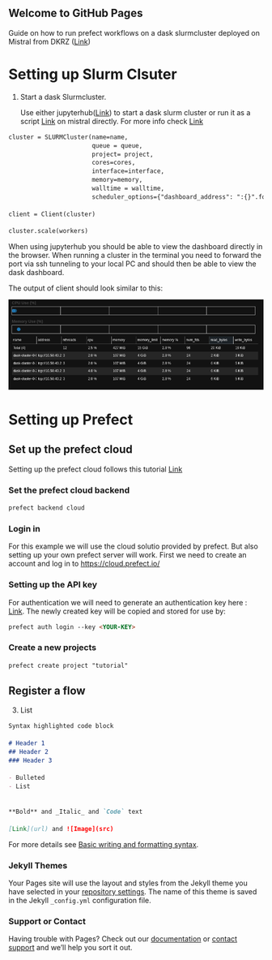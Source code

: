 ## Welcome to GitHub Pages
Guide on how to run prefect workflows on a dask slurmcluster deployed on Mistral from DKRZ ([Link](https://docs.dkrz.de/doc/mistral/index.html)) 



# Setting up Slurm Clsuter

1. Start a dask Slurmcluster.

    Use either jupyterhub([Link](https://jupyterhub.dkrz.de/)) to start a dask slurm cluster or run it as a script [Link](./src/start_dask_slurmcluster.py) on mistral directly. For more info check [Link](https://docs.dkrz.de/blog/2020/dask_jobqueue.html)
```markdown
cluster = SLURMCluster(name=name,
                       queue = queue,
                       project= project,
                       cores=cores, 
                       interface=interface,
                       memory=memory,
                       walltime = walltime,
                       scheduler_options={"dashboard_address": ":{}".format(str(port))})

client = Client(cluster)

cluster.scale(workers)
```
When using jupyterhub you should be able to view the dashboard directly in the browser. When running a cluster in the terminal you need to forward the port via ssh tunneling to your local PC and should then be able to view the dask dashboard.

The output of client should look similar to this:

![Image](./docs/assets/images/dask_scheduler.png)

# Setting up Prefect
## Set up the prefect cloud
Setting up the prefect cloud follows this tutorial [Link](https://docs.prefect.io/orchestration/getting-started/set-up.html#set-the-prefect-cloud-backend)
### Set the prefect cloud backend
```markdown
prefect backend cloud
```
### Login in
For this example we will use the cloud solutio provided by prefect. But also setting up your own prefect server will work. First we need to create an account and log in to
https://cloud.prefect.io/
### Setting up the API key
For authentication we will need to generate an authentication key here : [Link](https://cloud.prefect.io/user/keys). The newly created key will be copied and stored for use by:
```markdown
prefect auth login --key <YOUR-KEY>
```
### Create a new projects
```markdown
prefect create project "tutorial"
```
## Register a flow

3. List

```markdown
Syntax highlighted code block

# Header 1
## Header 2
### Header 3

- Bulleted
- List


**Bold** and _Italic_ and `Code` text

[Link](url) and ![Image](src)
```

For more details see [Basic writing and formatting syntax](https://docs.github.com/en/github/writing-on-github/getting-started-with-writing-and-formatting-on-github/basic-writing-and-formatting-syntax).

### Jekyll Themes

Your Pages site will use the layout and styles from the Jekyll theme you have selected in your [repository settings](https://github.com/BjoernMayer92/Prefect_Mistral/settings/pages). The name of this theme is saved in the Jekyll `_config.yml` configuration file.

### Support or Contact

Having trouble with Pages? Check out our [documentation](https://docs.github.com/categories/github-pages-basics/) or [contact support](https://support.github.com/contact) and we’ll help you sort it out.
